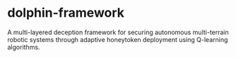 # dolphin-framework
A multi-layered deception framework for securing autonomous multi-terrain robotic systems through adaptive honeytoken deployment using Q-learning algorithms.
